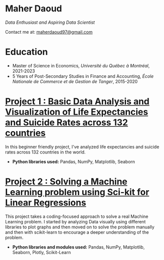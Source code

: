 
# Maher Daoud
*Data Enthusiast and Aspiring Data Scientist*

Contact me at: maherdaoud97@gmail.com

# Education
  * Master of Science in Economics, *Université du Québec à Montréal*, 2021-2023
  * 5 Years of Post-Secondary Studies in Finance and Accounting, *École Nationale de Commerce et de Gestion de Tanger*, 2015-2020

# [Project 1 : Basic Data Analysis and Visualization of Life Expectancies and Suicide Rates across 132 countries](https://jovian.ai/maherdaoud/myfirstproject)

In this beginner friendly project, I've analyzed life expectancies and suicide rates across 132 countries in the world. 
  * **Python libraries used:** Pandas, NumPy, Matplotlib, Seaborn


# [Project 2 : Solving a Machine Learning problem using Sci-kit for Linear Regressions](https://jovian.ai/maherdaoud/project2)

This project takes a coding-focused approach to solve a real Machine Learning problem. I started by analyzing Data visually using different libraries to plot graphs and then moved on to solve the problem manually and then with scikit-learn to encourage a deeper understanding of the problem.
  * **Python libraries and modules used:** Pandas, NumPy, Matplotlib, Seaborn, Plotly, Scikit-Learn

